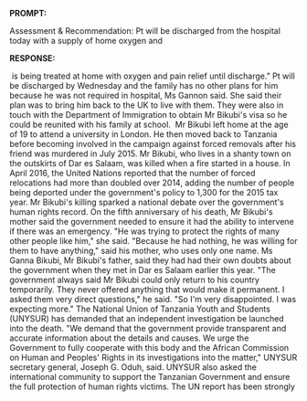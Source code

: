 **PROMPT:**

Assessment & Recommendation:  Pt will be discharged from the hospital today with a supply of home oxygen and 

**RESPONSE:**

  is being treated at home with oxygen and pain relief until discharge." Pt will be discharged by Wednesday and the family has no other plans for him because he was not required in hospital, Ms Gannon said. She said their plan was to bring him back to the UK to live with them. They were also in touch with the Department of Immigration to obtain Mr Bikubi's visa so he could be reunited with his family at school.  Mr Bikubi left home at the age of 19 to attend a university in London. He then moved back to Tanzania before becoming involved in the campaign against forced removals after his friend was murdered in July 2015. Mr Bikubi, who lives in a shanty town on the outskirts of Dar es Salaam, was killed when a fire started in a house. In April 2016, the United Nations reported that the number of forced relocations had more than doubled over 2014, adding the number of people being deported under the government's policy to 1,300 for the 2015 tax year. Mr Bikubi's killing sparked a national debate over the government's human rights record. On the fifth anniversary of his death, Mr Bikubi's mother said the government needed to ensure it had the ability to intervene if there was an emergency. "He was trying to protect the rights of many other people like him," she said. "Because he had nothing, he was willing for them to have anything," said his mother, who uses only one name. Ms Ganna Bikubi, Mr Bikubi's father, said they had had their own doubts about the government when they met in Dar es Salaam earlier this year. "The government always said Mr Bikubi could only return to his country temporarily. They never offered anything that would make it permanent. I asked them very direct questions," he said. "So I'm very disappointed. I was expecting more." The National Union of Tanzania Youth and Students (UNYSUR) has demanded that an independent investigation be launched into the death. "We demand that the government provide transparent and accurate information about the details and causes. We urge the Government to fully cooperate with this body and the African Commission on Human and Peoples' Rights in its investigations into the matter," UNYSUR secretary general, Joseph G. Oduh, said. UNYSUR also asked the international community to support the Tanzanian Government and ensure the full protection of human rights victims. The UN report has been strongly